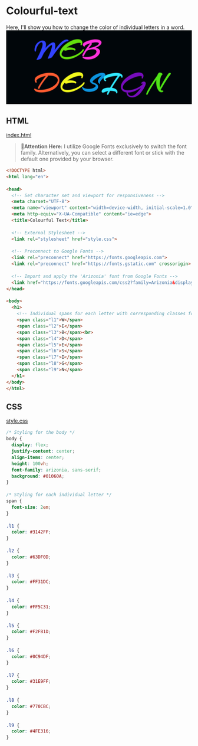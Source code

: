 # Colourful-text
Here, I'll show you how to change the color of individual letters in a word.
![colourful-text.png](colourful-text.png)

## HTML
[index.html](index.html)

> 🙋**Attention Here:**
I utilize Google Fonts exclusively to switch the font family. Alternatively, you can select a different font or stick with the default one provided by your browser.

```html
<!DOCTYPE html>
<html lang="en">

<head>
  <!-- Set character set and viewport for responsiveness -->
  <meta charset="UTF-8">
  <meta name="viewport" content="width=device-width, initial-scale=1.0">
  <meta http-equiv="X-UA-Compatible" content="ie=edge">
  <title>Colourful Text</title>

  <!-- External Stylesheet -->
  <link rel="stylesheet" href="style.css">

  <!-- Preconnect to Google Fonts -->
  <link rel="preconnect" href="https://fonts.googleapis.com">
  <link rel="preconnect" href="https://fonts.gstatic.com" crossorigin>
  
  <!-- Import and apply the 'Arizonia' font from Google Fonts -->
  <link href="https://fonts.googleapis.com/css2?family=Arizonia&display=swap" rel="stylesheet">
</head>

<body>
  <h1>
    <!-- Individual spans for each letter with corresponding classes for colors -->
    <span class="l1">W</span>
    <span class="l2">E</span>
    <span class="l3">B</span><br>
    <span class="l4">D</span>
    <span class="l5">E</span>
    <span class="l6">S</span>
    <span class="l7">I</span>
    <span class="l8">G</span>
    <span class="l9">N</span>
  </h1>
</body>
</html>
```

## CSS
[style.css](style.css)
``` css
/* Styling for the body */
body {
  display: flex;
  justify-content: center;
  align-items: center;
  height: 100vh;
  font-family: arizonia, sans-serif;
  background: #01060A;
}

/* Styling for each individual letter */
span {
  font-size: 2em;
}

.l1 {
  color: #3142FF;
}

.l2 {
  color: #63DF0D;
}

.l3 {
  color: #FF31DC;
}

.l4 {
  color: #FF5C31;
}

.l5 {
  color: #F2F81D;
}

.l6 {
  color: #0C94DF;
}

.l7 {
  color: #31E9FF;
}

.l8 {
  color: #770CBC;
}

.l9 {
  color: #4FE316;
}
```
